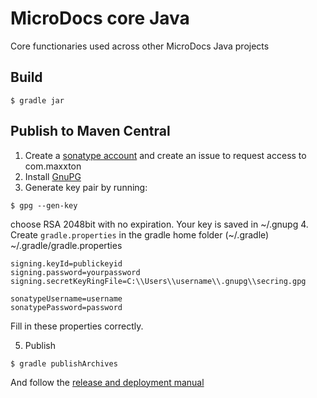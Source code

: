 # MicroDocs core Java
Core functionaries used across other MicroDocs Java projects

## Build
```
$ gradle jar
```

## Publish to Maven Central
1. Create a [sonatype account](https://issues.sonatype.org/secure/Signup!default.jspa) and create an issue to request access to com.maxxton
2. Install [GnuPG](https://www.gnupg.org/download/)
3. Generate key pair by running:
```
$ gpg --gen-key
```
choose RSA 2048bit with no expiration.
Your key is saved in ~/.gnupg
4. Create ```gradle.properties``` in the gradle home folder (~/.gradle)
~/.gradle/gradle.properties
```
signing.keyId=publickeyid
signing.password=yourpassword
signing.secretKeyRingFile=C:\\Users\\username\\.gnupg\\secring.gpg

sonatypeUsername=username
sonatypePassword=password
```
Fill in these properties correctly.

5. Publish
```
$ gradle publishArchives
```

And follow the [release and deployment manual](http://central.sonatype.org/pages/releasing-the-deployment.html)